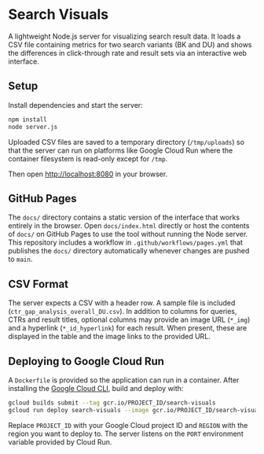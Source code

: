 # Search Visuals

A lightweight Node.js server for visualizing search result data. It loads a CSV file containing metrics for two search variants (BK and DU) and shows the differences in click-through rate and result sets via an interactive web interface.

## Setup

Install dependencies and start the server:

```bash
npm install
node server.js
```

Uploaded CSV files are saved to a temporary directory (`/tmp/uploads`) so that
the server can run on platforms like Google Cloud Run where the container
filesystem is read-only except for `/tmp`.

Then open [http://localhost:8080](http://localhost:8080) in your browser.

## GitHub Pages

The `docs/` directory contains a static version of the interface that works
entirely in the browser. Open `docs/index.html` directly or host the contents of
`docs/` on GitHub Pages to use the tool without running the Node server. This
repository includes a workflow in `.github/workflows/pages.yml` that publishes
the `docs/` directory automatically whenever changes are pushed to `main`.

## CSV Format

The server expects a CSV with a header row. A sample file is included (`ctr_gap_analysis_overall_DU.csv`).
In addition to columns for queries, CTRs and result titles, optional columns may
provide an image URL (`*_img`) and a hyperlink (`*_id_hyperlink`) for each
result. When present, these are displayed in the table and the image links to the
provided URL.

## Deploying to Google Cloud Run

A `Dockerfile` is provided so the application can run in a container. After
installing the [Google Cloud CLI](https://cloud.google.com/sdk), build and deploy
with:

```bash
gcloud builds submit --tag gcr.io/PROJECT_ID/search-visuals
gcloud run deploy search-visuals --image gcr.io/PROJECT_ID/search-visuals --platform managed --region REGION --allow-unauthenticated
```

Replace `PROJECT_ID` with your Google Cloud project ID and `REGION` with the
region you want to deploy to. The server listens on the `PORT` environment
variable provided by Cloud Run.
